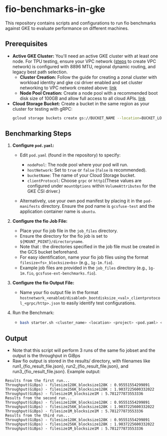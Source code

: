 # fio-benchmarks-in-gke
This repository contains scripts and configurations to run fio benchmarks against GKE to evaluate performance on different machines.

## Prerequisites

* **Active GKE Cluster:**  You'll need an active GKE cluster with at least one node. For TPU testing, ensure your VPC network ([steps](https://cloud.google.com/vpc/docs/create-modify-vpc-networks) to create VPC network) is configured with 8896 MTU, regional dynamic routing, and legacy best path selection.
    *  **Cluster Creation:** Follow the guide for creating a zonal cluster with workload identity and gke csi driver enabled and set cluster networking to VPC network created above: [link](https://cloud.google.com/kubernetes-engine/docs/how-to/creating-a-zonal-cluster)
    *  **Node Pool Creation:**  Create a node pool with a recommended boot disk size of 100GB and allow full access to all cloud APIs.  [link](https://cloud.google.com/kubernetes-engine/docs/how-to/node-pools)
* **Cloud Storage Bucket:** Create a bucket in the same region as your cluster for testing with gRPC:
   ```bash
   gcloud storage buckets create gs://BUCKET_NAME --location=BUCKET_LOCATION 


## Benchmarking Steps

1. **Configure `pod.yaml`:**

   * Edit `pod.yaml` (found in the repository) to specify:
      * `nodePool`: The node pool where your pod will run.
      * `hostNetwork`: Set to `true` or `false` (`false` is recommended).
      * `bucketName`: The name of your Cloud Storage bucket.
      * `clientProtocol`: Choose `grpc` or `http1`(These values are configured under `mountOptions` within `VolumeAttributes` for the GKE CSI driver.)

   * Alternatively, use your own pod manifest by placing it in the `pod-manifests` directory. Ensure the pod name is `gcsfuse-test` and the application container name is `ubuntu`.

2. **Configure the fio Job File:**

   * Place your fio job file in the `job_files` directory.
   * Ensure the directory for the fio job is set to `${MOUNT_POINT}/directoryname`.
   * Note that : the directories specified in the job file must be created in the GCS bucket beforehand.
   * For easy identification, name your fio job files using the format `filesize<fs>_blocksize<bs>` (e.g., `1g-1m.fio`).
   * Example job files are provided in the `job_files` directory (e.g., `1g-1m.fio`, `gcsfuse-ext-benchmarks.fio`).

3. **Configure the fio Output File:**

   * Name your fio output file in the format `hostnetwork_<enabled/disabled>_bootdisksize_<val>_clientprotocol_<grpc/http>.json` to easily identify test configurations.

4. Run the Benchmark:
   * ```bash
     bash starter.sh <cluster_name> <location> <project> <pod.yaml> <fio_job_file.fio> <fio_result_file.json>

## Output
* Note that this script will perform 3 runs of the same fio jobset and the output is the throughput in GiBps
* Raw fio output is stored in the results/ directory, with filenames like run1_{fio_result_file.json}, run2_{fio_result_file.json}, and run3_{fio_result_file.json}.
Example output: 
```
Results from the first run...
Throughput(GiBps) - filesize128K_blocksize128K : 0.95551554299891
Throughput(GiBps) - filesize256K_blocksize128K : 1.9037225600332022
Throughput(GiBps) - filesize1M_blocksize1M : 5.781277873553336
Results from the second run...
Throughput(GiBps) - filesize128K_blocksize128K : 0.95551554299891
Throughput(GiBps) - filesize256K_blocksize128K : 1.9037225600332022
Throughput(GiBps) - filesize1M_blocksize1M : 5.781277873553336
Results from the third run...
Throughput(GiBps) - filesize128K_blocksize128K : 0.95551554299891
Throughput(GiBps) - filesize256K_blocksize128K : 1.9037225600332022
Throughput(GiBps) - filesize1M_blocksize1M : 5.781277873553336

```





